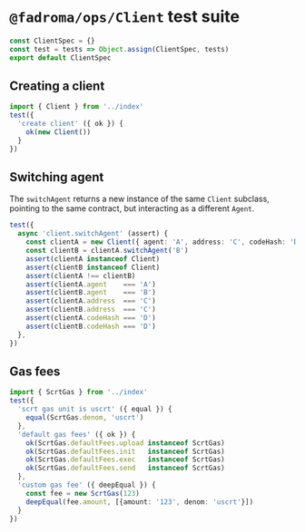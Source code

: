 # `@fadroma/ops/Client` test suite

```typescript
const ClientSpec = {}
const test = tests => Object.assign(ClientSpec, tests)
export default ClientSpec
```

## Creating a client

```typescript
import { Client } from '../index'
test({
  'create client' ({ ok }) {
    ok(new Client())
  }
})
```

## Switching agent

The `switchAgent` returns a new instance of the same `Client` subclass,
pointing to the same contract, but interacting as a different `Agent`.

```typescript
test({
  async 'client.switchAgent' (assert) {
    const clientA = new Client({ agent: 'A', address: 'C', codeHash: 'D' })
    const clientB = clientA.switchAgent('B')
    assert(clientA instanceof Client)
    assert(clientB instanceof Client)
    assert(clientA !== clientB)
    assert(clientA.agent    === 'A')
    assert(clientB.agent    === 'B')
    assert(clientA.address  === 'C')
    assert(clientB.address  === 'C')
    assert(clientA.codeHash === 'D')
    assert(clientB.codeHash === 'D')
  },
})
```

## Gas fees

```typescript
import { ScrtGas } from '../index'
test({
  'scrt gas unit is uscrt' ({ equal }) {
    equal(ScrtGas.denom, 'uscrt')
  },
  'default gas fees' ({ ok }) {
    ok(ScrtGas.defaultFees.upload instanceof ScrtGas)
    ok(ScrtGas.defaultFees.init   instanceof ScrtGas)
    ok(ScrtGas.defaultFees.exec   instanceof ScrtGas)
    ok(ScrtGas.defaultFees.send   instanceof ScrtGas)
  },
  'custom gas fee' ({ deepEqual }) {
    const fee = new ScrtGas(123)
    deepEqual(fee.amount, [{amount: '123', denom: 'uscrt'}])
  }
})
```
